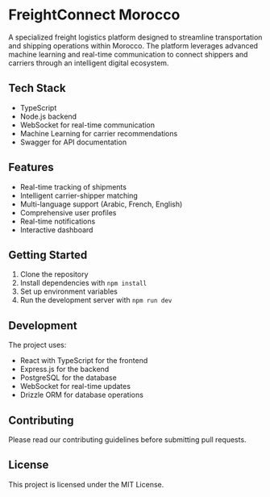 # FreightConnect Morocco

A specialized freight logistics platform designed to streamline transportation and shipping operations within Morocco. The platform leverages advanced machine learning and real-time communication to connect shippers and carriers through an intelligent digital ecosystem.

## Tech Stack

- TypeScript
- Node.js backend
- WebSocket for real-time communication
- Machine Learning for carrier recommendations
- Swagger for API documentation

## Features

- Real-time tracking of shipments
- Intelligent carrier-shipper matching
- Multi-language support (Arabic, French, English)
- Comprehensive user profiles
- Real-time notifications
- Interactive dashboard

## Getting Started

1. Clone the repository
2. Install dependencies with `npm install`
3. Set up environment variables
4. Run the development server with `npm run dev`

## Development

The project uses:
- React with TypeScript for the frontend
- Express.js for the backend
- PostgreSQL for the database
- WebSocket for real-time updates
- Drizzle ORM for database operations

## Contributing

Please read our contributing guidelines before submitting pull requests.

## License

This project is licensed under the MIT License.
